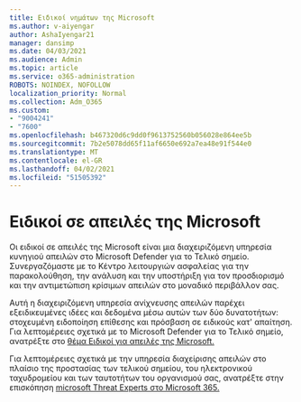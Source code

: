 ```yaml
---
title: Ειδικοί νημάτων της Microsoft
ms.author: v-aiyengar
author: AshaIyengar21
manager: dansimp
ms.date: 04/03/2021
ms.audience: Admin
ms.topic: article
ms.service: o365-administration
ROBOTS: NOINDEX, NOFOLLOW
localization_priority: Normal
ms.collection: Adm_O365
ms.custom:
- "9004241"
- "7600"
ms.openlocfilehash: b467320d6c9dd0f9613752560b056028e864ee5b
ms.sourcegitcommit: 7b2e5078dd65f11af6650e692a7ea48e91f544e0
ms.translationtype: MT
ms.contentlocale: el-GR
ms.lasthandoff: 04/02/2021
ms.locfileid: "51505392"
---
```

# <a name="microsoft-threat-experts"></a>Ειδικοί σε απειλές της Microsoft

Οι ειδικοί σε απειλές της Microsoft είναι μια διαχειριζόμενη υπηρεσία κυνηγιού απειλών στο Microsoft Defender για το Τελικό σημείο.  Συνεργαζόμαστε με το Κέντρο λειτουργιών ασφαλείας για την παρακολούθηση, την ανάλυση και την υποστήριξη για τον προσδιορισμό και την αντιμετώπιση κρίσιμων απειλών στο μοναδικό περιβάλλον σας.

Αυτή η διαχειριζόμενη υπηρεσία ανίχνευσης απειλών παρέχει εξειδικευμένες ιδέες και δεδομένα μέσω αυτών των δύο δυνατοτήτων: στοχευμένη ειδοποίηση επίθεσης και πρόσβαση σε ειδικούς κατ' απαίτηση. Για λεπτομέρειες σχετικά με το Microsoft Defender για το Τελικό σημείο, ανατρέξτε στο [θέμα Ειδικοί για απειλές της Microsoft.]( https://docs.microsoft.com/microsoft-365/security/defender-endpoint/microsoft-threat-experts)

Για λεπτομέρειες σχετικά με την υπηρεσία διαχείρισης απειλών στο πλαίσιο της προστασίας των τελικού σημείου, του ηλεκτρονικού ταχυδρομείου και των ταυτοτήτων του οργανισμού σας, ανατρέξτε στην επισκόπηση [microsoft Threat Experts στο Microsoft 365.](https://docs.microsoft.com/microsoft-365/security/mtp/microsoft-threat-experts?view=o365-worldwide)